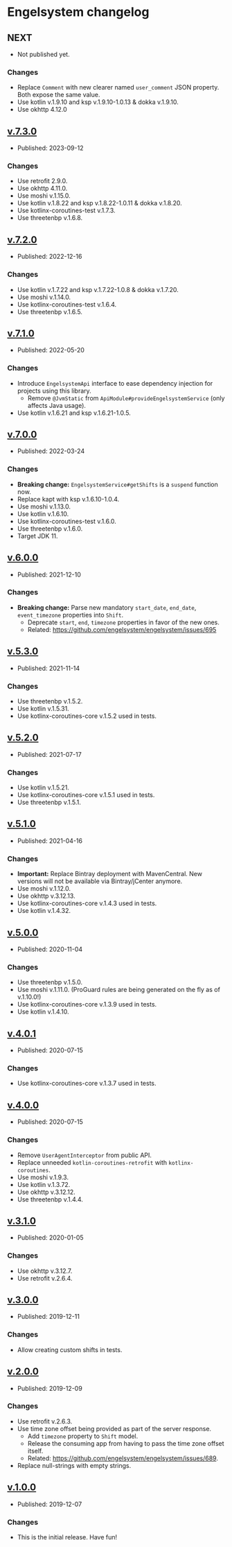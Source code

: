 # Engelsystem changelog

## NEXT

* Not published yet.

### Changes

* Replace `Comment` with new clearer named `user_comment` JSON property. Both expose the same value.
* Use kotlin v.1.9.10 and ksp v.1.9.10-1.0.13 & dokka v.1.9.10.
* Use okhttp 4.12.0


## [v.7.3.0](https://github.com/johnjohndoe/engelsystem/releases/tag/v.7.3.0)

* Published: 2023-09-12

### Changes

* Use retrofit 2.9.0.
* Use okhttp 4.11.0.
* Use moshi v.1.15.0.
* Use kotlin v.1.8.22 and ksp v.1.8.22-1.0.11 & dokka v.1.8.20.
* Use kotlinx-coroutines-test v.1.7.3.
* Use threetenbp v.1.6.8.


## [v.7.2.0](https://github.com/johnjohndoe/engelsystem/releases/tag/v.7.2.0)

* Published: 2022-12-16

### Changes

* Use kotlin v.1.7.22 and ksp v.1.7.22-1.0.8 & dokka v.1.7.20.
* Use moshi v.1.14.0.
* Use kotlinx-coroutines-test v.1.6.4.
* Use threetenbp v.1.6.5.


## [v.7.1.0](https://github.com/johnjohndoe/engelsystem/releases/tag/v.7.1.0)

* Published: 2022-05-20

### Changes

* Introduce `EngelsystemApi` interface to ease dependency injection for projects using this library.
  * Remove `@JvmStatic` from `ApiModule#provideEngelsystemService` (only affects Java usage).
* Use kotlin v.1.6.21 and ksp v.1.6.21-1.0.5.


## [v.7.0.0](https://github.com/johnjohndoe/engelsystem/releases/tag/v.7.0.0)

* Published: 2022-03-24

### Changes

* **Breaking change:** `EngelsystemService#getShifts` is a `suspend` function now.
* Replace kapt with ksp v.1.6.10-1.0.4.
* Use moshi v.1.13.0.
* Use kotlin v.1.6.10.
* Use kotlinx-coroutines-test v.1.6.0.
* Use threetenbp v.1.6.0.
* Target JDK 11.


## [v.6.0.0](https://github.com/johnjohndoe/engelsystem/releases/tag/v.6.0.0)

* Published: 2021-12-10

### Changes

* **Breaking change:** Parse new mandatory `start_date`, `end_date`, `event_timezone` properties into `Shift`.
  * Deprecate `start`, `end`, `timezone` properties in favor of the new ones.
  * Related: https://github.com/engelsystem/engelsystem/issues/695


## [v.5.3.0](https://github.com/johnjohndoe/engelsystem/releases/tag/v.5.3.0)

* Published: 2021-11-14

### Changes

* Use threetenbp v.1.5.2.
* Use kotlin v.1.5.31.
* Use kotlinx-coroutines-core v.1.5.2 used in tests.


## [v.5.2.0](https://github.com/johnjohndoe/engelsystem/releases/tag/v.5.2.0)

* Published: 2021-07-17

### Changes

* Use kotlin v.1.5.21.
* Use kotlinx-coroutines-core v.1.5.1 used in tests.
* Use threetenbp v.1.5.1.


## [v.5.1.0](https://github.com/johnjohndoe/engelsystem/releases/tag/v.5.1.0)

* Published: 2021-04-16

### Changes

* **Important:** Replace Bintray deployment with MavenCentral. New versions will not be available via Bintray/jCenter anymore.
* Use moshi v.1.12.0.
* Use okhttp v.3.12.13.
* Use kotlinx-coroutines-core v.1.4.3 used in tests.
* Use kotlin v.1.4.32.


## [v.5.0.0](https://github.com/johnjohndoe/engelsystem/releases/tag/v.5.0.0)

* Published: 2020-11-04

### Changes

* Use threetenbp v.1.5.0.
* Use moshi v.1.11.0. (ProGuard rules are being generated on the fly as of v.1.10.0!)
* Use kotlinx-coroutines-core v.1.3.9 used in tests.
* Use kotlin v.1.4.10.


## [v.4.0.1](https://github.com/johnjohndoe/engelsystem/releases/tag/v.4.0.1)

* Published: 2020-07-15

### Changes

* Use kotlinx-coroutines-core v.1.3.7 used in tests.


## [v.4.0.0](https://github.com/johnjohndoe/engelsystem/releases/tag/v.4.0.0)

* Published: 2020-07-15

### Changes

* Remove `UserAgentInterceptor` from public API.
* Replace unneeded `kotlin-coroutines-retrofit` with `kotlinx-coroutines`.
* Use moshi v.1.9.3.
* Use kotlin v.1.3.72.
* Use okhttp v.3.12.12.
* Use threetenbp v.1.4.4.


## [v.3.1.0](https://github.com/johnjohndoe/engelsystem/releases/tag/v.3.1.0)

* Published: 2020-01-05

### Changes

* Use okhttp v.3.12.7.
* Use retrofit v.2.6.4.

## [v.3.0.0](https://github.com/johnjohndoe/engelsystem/releases/tag/v.3.0.0)

* Published: 2019-12-11

### Changes

* Allow creating custom shifts in tests.


## [v.2.0.0](https://github.com/johnjohndoe/engelsystem/releases/tag/v.2.0.0)

* Published: 2019-12-09

### Changes

* Use retrofit v.2.6.3.
* Use time zone offset being provided as part of the server response.
  * Add `timezone` property to `Shift` model.
  * Release the consuming app from having to pass the time zone offset itself.
  * Related: https://github.com/engelsystem/engelsystem/issues/689.
* Replace null-strings with empty strings.


## [v.1.0.0](https://github.com/johnjohndoe/engelsystem/releases/tag/v.1.0.0)

* Published: 2019-12-07

### Changes

* This is the initial release. Have fun!
